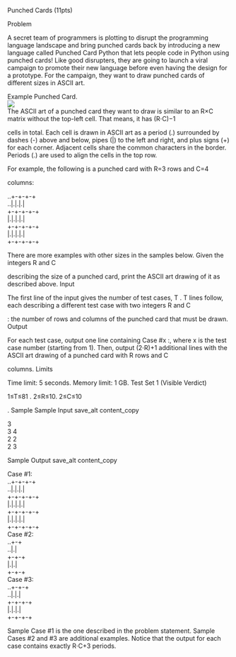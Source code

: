 Punched Cards (11pts)



Problem

A secret team of programmers is plotting to disrupt the programming language landscape and bring punched cards back by introducing a new language called Punched Card Python that lets people code in Python using punched cards! Like good disrupters, they are going to launch a viral campaign to promote their new language before even having the design for a prototype. For the campaign, they want to draw punched cards of different sizes in ASCII art.

Example Punched Card.   
![](C:\Users\19531\Downloads\punched_card.png)  
The ASCII art of a punched card they want to draw is similar to an R×C  
matrix without the top-left cell. That means, it has (R⋅C)−1

cells in total. Each cell is drawn in ASCII art as a period (.) surrounded by dashes (-) above and below, pipes (|) to the left and right, and plus signs (+) for each corner. Adjacent cells share the common characters in the border. Periods (.) are used to align the cells in the top row.

For example, the following is a punched card with R=3
rows and C=4

columns:

..+-+-+-+   
..|.|.|.|   
+-+-+-+-+   
|.|.|.|.|   
+-+-+-+-+   
|.|.|.|.|   
+-+-+-+-+

There are more examples with other sizes in the samples below. Given the integers R
and C

describing the size of a punched card, print the ASCII art drawing of it as described above.
Input

The first line of the input gives the number of test cases, T
. T lines follow, each describing a different test case with two integers R and C

: the number of rows and columns of the punched card that must be drawn.
Output

For each test case, output one line containing Case #x
:, where x is the test case number (starting from 1). Then, output (2⋅R)+1 additional lines with the ASCII art drawing of a punched card with R rows and C

columns.
Limits

Time limit: 5 seconds.
Memory limit: 1 GB.
Test Set 1 (Visible Verdict)

1≤T≤81
.
2≤R≤10.
2≤C≤10

.
Sample
Sample Input
save_alt
content_copy

3   
3 4     
2 2     
2 3 

Sample Output
save_alt
content_copy

Case #1:    
..+-+-+-+   
..|.|.|.|   
+-+-+-+-+   
|.|.|.|.|   
+-+-+-+-+   
|.|.|.|.|   
+-+-+-+-+   
Case #2:    
..+-+   
..|.|   
+-+-+   
|.|.|   
+-+-+   
Case #3:    
..+-+-+      
..|.|.|  
+-+-+-+  
|.|.|.|  
+-+-+-+ 

Sample Case #1 is the one described in the problem statement. Sample Cases #2 and #3 are additional examples. Notice that the output for each case contains exactly R⋅C+3
periods. 
